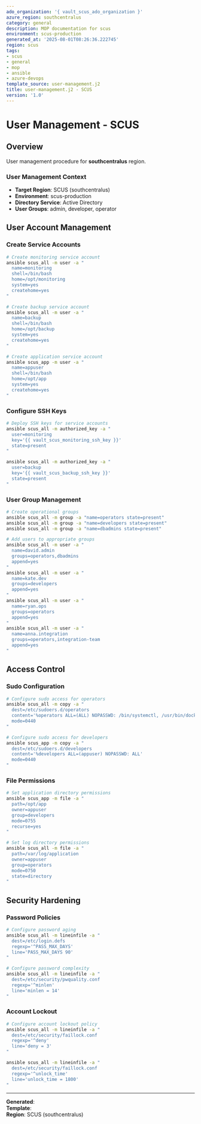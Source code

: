 ```yaml
---
ado_organization: '{ vault_scus_ado_organization }'
azure_region: southcentralus
category: general
description: MOP documentation for scus
environment: scus-production
generated_at: '2025-08-01T08:26:36.222745'
region: scus
tags:
- scus
- general
- mop
- ansible
- azure-devops
template_source: user-management.j2
title: user-management.j2 - SCUS
version: '1.0'
---
```



# User Management - SCUS

## Overview

User management procedure for **southcentralus** region.

### User Management Context

- **Target Region**: SCUS (southcentralus)
- **Environment**: scus-production
- **Directory Service**: Active Directory
- **User Groups**: admin, developer, operator

## User Account Management

### Create Service Accounts
```bash
# Create monitoring service account
ansible scus_all -m user -a "
  name=monitoring
  shell=/bin/bash
  home=/opt/monitoring
  system=yes
  createhome=yes
"

# Create backup service account
ansible scus_all -m user -a "
  name=backup
  shell=/bin/bash
  home=/opt/backup
  system=yes
  createhome=yes
"

# Create application service account
ansible scus_app -m user -a "
  name=appuser
  shell=/bin/bash
  home=/opt/app
  system=yes
  createhome=yes
"
```

### Configure SSH Keys
```bash
# Deploy SSH keys for service accounts
ansible scus_all -m authorized_key -a "
  user=monitoring
  key='{{ vault_scus_monitoring_ssh_key }}'
  state=present
"

ansible scus_all -m authorized_key -a "
  user=backup
  key='{{ vault_scus_backup_ssh_key }}'
  state=present
"
```

### User Group Management
```bash
# Create operational groups
ansible scus_all -m group -a "name=operators state=present"
ansible scus_all -m group -a "name=developers state=present"
ansible scus_all -m group -a "name=dbadmins state=present"

# Add users to appropriate groups
ansible scus_all -m user -a "
  name=david.admin
  groups=operators,dbadmins
  append=yes
"
ansible scus_all -m user -a "
  name=kate.dev
  groups=developers
  append=yes
"
ansible scus_all -m user -a "
  name=ryan.ops
  groups=operators
  append=yes
"
ansible scus_all -m user -a "
  name=anna.integration
  groups=operators,integration-team
  append=yes
"
```

## Access Control

### Sudo Configuration
```bash
# Configure sudo access for operators
ansible scus_all -m copy -a "
  dest=/etc/sudoers.d/operators
  content='%operators ALL=(ALL) NOPASSWD: /bin/systemctl, /usr/bin/docker'
  mode=0440
"

# Configure sudo access for developers
ansible scus_app -m copy -a "
  dest=/etc/sudoers.d/developers
  content='%developers ALL=(appuser) NOPASSWD: ALL'
  mode=0440
"
```

### File Permissions
```bash
# Set application directory permissions
ansible scus_app -m file -a "
  path=/opt/app
  owner=appuser
  group=developers
  mode=0755
  recurse=yes
"

# Set log directory permissions
ansible scus_all -m file -a "
  path=/var/log/application
  owner=appuser
  group=operators
  mode=0750
  state=directory
"
```

## Security Hardening

### Password Policies
```bash
# Configure password aging
ansible scus_all -m lineinfile -a "
  dest=/etc/login.defs
  regexp='^PASS_MAX_DAYS'
  line='PASS_MAX_DAYS 90'
"

# Configure password complexity
ansible scus_all -m lineinfile -a "
  dest=/etc/security/pwquality.conf
  regexp='^minlen'
  line='minlen = 14'
"
```

### Account Lockout
```bash
# Configure account lockout policy
ansible scus_all -m lineinfile -a "
  dest=/etc/security/faillock.conf
  regexp='^deny'
  line='deny = 3'
"

ansible scus_all -m lineinfile -a "
  dest=/etc/security/faillock.conf
  regexp='^unlock_time'
  line='unlock_time = 1800'
"
```

---

**Generated**:   
**Template**:   
**Region**: SCUS (southcentralus)